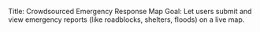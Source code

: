 Title: Crowdsourced Emergency Response Map
Goal: Let users submit and view emergency reports (like roadblocks, shelters, floods) on a live map.